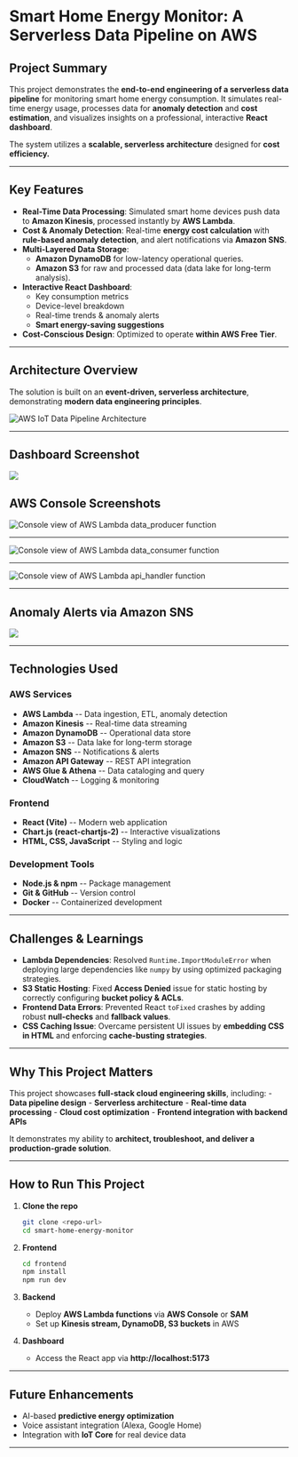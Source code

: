 # Smart Home Energy Monitor: A Serverless Data Pipeline on AWS

## Project Summary

This project demonstrates the **end-to-end engineering of a serverless
data pipeline** for monitoring smart home energy consumption. It
simulates real-time energy usage, processes data for **anomaly
detection** and **cost estimation**, and visualizes insights on a
professional, interactive **React dashboard**.

The system utilizes a **scalable, serverless architecture** designed for **cost efficiency.**

------------------------------------------------------------------------

## Key Features

-   **Real-Time Data Processing**: Simulated smart home devices push
    data to **Amazon Kinesis**, processed instantly by **AWS Lambda**.
-   **Cost & Anomaly Detection**: Real-time **energy cost calculation**
    with **rule-based anomaly detection**, and alert notifications via
    **Amazon SNS**.
-   **Multi-Layered Data Storage**:
    -   **Amazon DynamoDB** for low-latency operational queries.
    -   **Amazon S3** for raw and processed data (data lake for
        long-term analysis).
-   **Interactive React Dashboard**:
    -   Key consumption metrics
    -   Device-level breakdown
    -   Real-time trends & anomaly alerts
    -   **Smart energy-saving suggestions**
-   **Cost-Conscious Design**: Optimized to operate **within AWS Free
    Tier**.

------------------------------------------------------------------------

## Architecture Overview

The solution is built on an **event-driven, serverless architecture**,
demonstrating **modern data engineering principles**.

![AWS IoT Data Pipeline Architecture](images/pipeline_architecture.png)
  

------------------------------------------------------------------------
## Dashboard Screenshot

![](images/Dashboard.png)

## AWS Console Screenshots
![Console view of AWS Lambda data_producer function](images/data_producer.png)

------------------------------------------------------------------------

![Console view of AWS Lambda data_consumer function](images/data_consumer.png)

------------------------------------------------------------------------

![Console view of AWS Lambda api_handler function](images/api_handler.png)

------------------------------------------------------------------------

## Anomaly Alerts via Amazon SNS 
![](images/Email_Alerts.png)

------------------------------------------------------------------------

## Technologies Used

### **AWS Services**

-   **AWS Lambda** -- Data ingestion, ETL, anomaly detection
-   **Amazon Kinesis** -- Real-time data streaming
-   **Amazon DynamoDB** -- Operational data store
-   **Amazon S3** -- Data lake for long-term storage
-   **Amazon SNS** -- Notifications & alerts
-   **Amazon API Gateway** -- REST API integration
-   **AWS Glue & Athena** -- Data cataloging and query
-   **CloudWatch** -- Logging & monitoring

### **Frontend**

-   **React (Vite)** -- Modern web application
-   **Chart.js (react-chartjs-2)** -- Interactive visualizations
-   **HTML, CSS, JavaScript** -- Styling and logic

### **Development Tools**

-   **Node.js & npm** -- Package management
-   **Git & GitHub** -- Version control
-   **Docker** -- Containerized development

------------------------------------------------------------------------

## Challenges & Learnings

-   **Lambda Dependencies**: Resolved `Runtime.ImportModuleError` when
    deploying large dependencies like `numpy` by using optimized
    packaging strategies.
-   **S3 Static Hosting**: Fixed **Access Denied** issue for static
    hosting by correctly configuring **bucket policy & ACLs**.
-   **Frontend Data Errors**: Prevented React `toFixed` crashes by
    adding robust **null-checks** and **fallback values**.
-   **CSS Caching Issue**: Overcame persistent UI issues by **embedding
    CSS in HTML** and enforcing **cache-busting strategies**.

------------------------------------------------------------------------

## Why This Project Matters

This project showcases **full-stack cloud engineering skills**,
including: - **Data pipeline design** - **Serverless architecture** -
**Real-time data processing** - **Cloud cost optimization** - **Frontend
integration with backend APIs**

It demonstrates my ability to **architect, troubleshoot, and deliver a
production-grade solution**.

------------------------------------------------------------------------

## How to Run This Project

1.  **Clone the repo**

    ``` bash
    git clone <repo-url>
    cd smart-home-energy-monitor
    ```

2.  **Frontend**

    ``` bash
    cd frontend
    npm install
    npm run dev
    ```

3.  **Backend**

    -   Deploy **AWS Lambda functions** via **AWS Console** or **SAM**
    -   Set up **Kinesis stream, DynamoDB, S3 buckets** in AWS

4.  **Dashboard**

    -   Access the React app via **http://localhost:5173**

------------------------------------------------------------------------

## Future Enhancements

-   AI-based **predictive energy optimization**
-   Voice assistant integration (Alexa, Google Home)
-   Integration with **IoT Core** for real device data

------------------------------------------------------------------------


